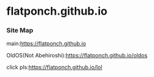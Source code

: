 # flatponch.github.io

### Site Map

main:https://flatponch.github.io

OldOS(Not Abehiroshi):https://flatponch.github.io/oldos



click pls:https://flatponch.github.io/lol



